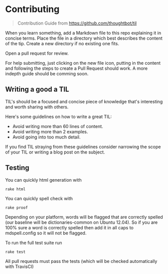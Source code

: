 # Contributing

> Contribution Guide from https://github.com/thoughtbot/til

When you learn something,
add a Markdown file to
this repo explaining it in concise terms.
Place the file in a directory
which best describes
the content of the tip.
Create a new directory if no existing one fits.

Open a pull request for review.

For help submitting, just clicking on the new file icon, putting in the content and following the steps to create a Pull Request should work. A more indepth guide should be comming soon. 


## Writing a good a TIL

TIL's should be a focused and concise piece of knowledge that's interesting and
worth sharing with others.

Here's some guidelines on how to write a great TIL:

* Avoid writing more than 60 lines of content.
* Avoid writing more than 2 examples.
* Avoid going into too much detail.

If you find TIL straying from these guidelines consider narrowing the scope of
your TIL or writing a blog post on the subject.

## Testing
You can quickly html generation with

```
rake html
```

You can quickly spell check with

```
rake proof
```

Depending on your platform, words will be flagged that are correctly spelled (our baseline will be dictionaries-common on Ubuntu 12.04). So if you are 100% sure a word is correctly spelled then add it in all caps to mdspell.config so it will not be flagged.

To run the full test suite run

```
rake test
```

All pull requests must pass the tests (which will be checked automatically with TravisCI)
